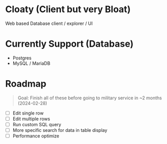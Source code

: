 # Cloaty (Client but very Bloat)

Web based Database client / explorer / UI

# Currently Support (Database)

- Postgres
- MySQL / MariaDB

# Roadmap

> Goal: Finish all of these before going to military service in ~2 months (2024-02-28)

- [ ] Edit single row
- [ ] Edit multiple rows
- [ ] Run custom SQL query
- [ ] More specific search for data in table display
- [ ] Performance optimize
